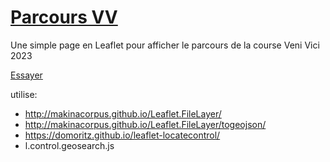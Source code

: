 ﻿# [Parcours VV](http://NapFa.github.io/trail)
Une simple page en Leaflet pour afficher le parcours de la course Veni Vici 2023

[Essayer](http://NapFa.github.io/trail)

utilise:
- http://makinacorpus.github.io/Leaflet.FileLayer/
- http://makinacorpus.github.io/Leaflet.FileLayer/togeojson/
- https://domoritz.github.io/leaflet-locatecontrol/
- l.control.geosearch.js
